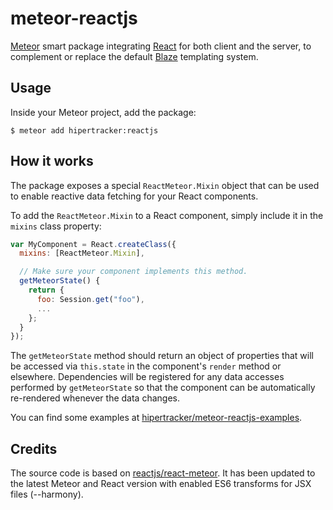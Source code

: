 # meteor-reactjs

[Meteor](http://meteor.com) smart package integrating [React](http://facebook.github.io/react/) for both client and the server, to complement or replace the default [Blaze](https://www.meteor.com/blaze) templating system.

## Usage

Inside your Meteor project, add the package:
```
$ meteor add hipertracker:reactjs
```

## How it works

The package exposes a special `ReactMeteor.Mixin` object that can be used
to enable reactive data fetching for your React components.

To add the `ReactMeteor.Mixin` to a React component, simply include it in
the `mixins` class property:

```js
var MyComponent = React.createClass({
  mixins: [ReactMeteor.Mixin],

  // Make sure your component implements this method.
  getMeteorState() {
    return {
      foo: Session.get("foo"),
      ...
    };
  }
});

```
The `getMeteorState` method should return an object of properties that
will be accessed via `this.state` in the component's `render` method or
elsewhere.  Dependencies will be registered for any data accesses
performed by `getMeteorState` so that the component can be automatically
re-rendered whenever the data changes.

You can find some examples at [hipertracker/meteor-reactjs-examples](https://github.com/hipertracker/meteor-reactjs-examples).

## Credits

The source code is based on [reactjs/react-meteor](https://github.com/reactjs/react-meteor). It has been updated to the latest Meteor and React version with enabled ES6 transforms for JSX files (--harmony).
